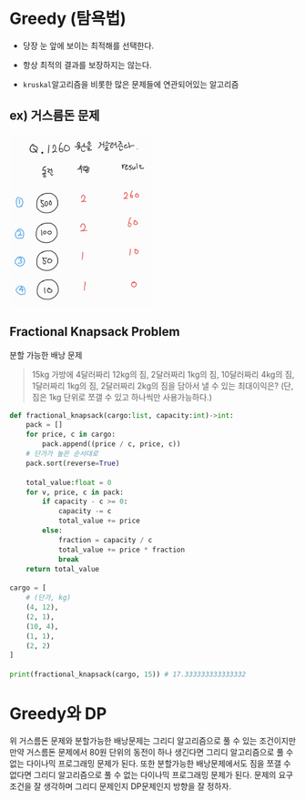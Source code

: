 # Greedy (탐욕법)

- 당장 눈 앞에 보이는 최적해를 선택한다.

- 항상 최적의 결과를 보장하지는 않는다.

- `kruskal`알고리즘을 비롯한 많은 문제들에 연관되어있는 알고리즘

## ex) 거스름돈 문제

<img width="50%" src="./greedy.jpg" />

## Fractional Knapsack Problem

분할 가능한 배낭 문제

> 15kg 가방에 4달러짜리 12kg의 짐, 2달러짜리 1kg의 짐, 10달러짜리 4kg의 짐, 1달러짜리 1kg의 짐, 2달러짜리 2kg의 짐을 담아서 낼 수 있는 최대이익은? (단, 짐은 1kg 단위로 쪼갤 수 있고 하나씩만 사용가능하다.)

```python
def fractional_knapsack(cargo:list, capacity:int)->int:
    pack = []
    for price, c in cargo:
        pack.append((price / c, price, c))
    # 단가가 높은 순서대로
    pack.sort(reverse=True)

    total_value:float = 0
    for v, price, c in pack:
        if capacity - c >= 0:
            capacity -= c
            total_value += price
        else:
            fraction = capacity / c
            total_value += price * fraction
            break
    return total_value

cargo = [
    # (단가, kg)
    (4, 12),
    (2, 1),
    (10, 4),
    (1, 1),
    (2, 2)
]

print(fractional_knapsack(cargo, 15)) # 17.333333333333332
```

# Greedy와 DP

위 거스름돈 문제와 분할가능한 배낭문제는 그리디 알고리즘으로 풀 수 있는 조건이지만 만약 거스름돈 문제에서 80원 단위의 동전이 하나 생긴다면 그리디 알고리즘으로 풀 수 없는 다이나믹 프로그래밍 문제가 된다. 또한 분할가능한 배낭문제에서도 짐을 쪼갤 수 없다면 그리디 알고리즘으로 풀 수 없는 다이나믹 프로그래밍 문제가 된다. 문제의 요구조건을 잘 생각하며 그리디 문제인지 DP문제인지 방향을 잘 정하자.
